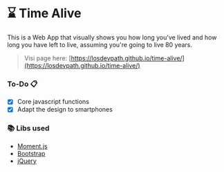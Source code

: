 # ⌛️ Time Alive
This is a Web App that visually shows you how long you've lived and how long you have left to live, assuming you're going to live 80 years.

> Visi page here: [https://losdevpath.github.io/time-alive/](https://losdevpath.github.io/time-alive/)

### **To-Do** 📋
- [x] Core javascript functions
- [x] Adapt the design to smartphones

### 📚 Libs used
- [Moment.js](https://momentjs.com/)
- [Bootstrap](https://getbootstrap.com/)
- [jQuery](https://jquery.com/)